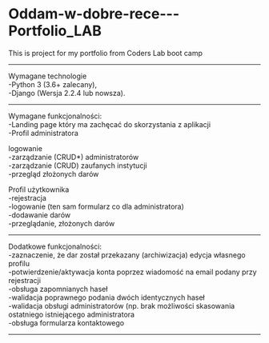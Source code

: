 # Oddam-w-dobre-rece---Portfolio_LAB
This is project for my portfolio from Coders Lab boot camp


---------------------------------------------------------------------  

Wymagane technologie  
-Python 3 (3.6+ zalecany),  
-Django (Wersja 2.2.4 lub nowsza).  
	
---------------------------------------------------------------------  

Wymagane funkcjonalności:  
-Landing page który ma zachęcać do skorzystania z aplikacji  
-Profil administratora  
	
logowanie  
-zarządzanie (CRUD*) administratorów  
-zarządzanie (CRUD) zaufanych instytucji  
-przegląd złożonych darów  
  
Profil użytkownika  
-rejestracja  
-logowanie (ten sam formularz co dla administratora)  
-dodawanie darów  
-przeglądanie, złożonych darów  

---------------------------------------------------------------------  

Dodatkowe funkcjonalności:  
-zaznaczenie, że dar został przekazany (archiwizacja)
edycja własnego profilu  
-potwierdzenie/aktywacja konta poprzez wiadomość na email podany przy rejestracji  
-obsługa zapomnianych haseł  
-walidacja poprawnego podania dwóch identycznych haseł  
-walidacja obsługi administratorów (np. brak możliwości skasowania ostatniego istniejącego administratora  
-obsługa formularza kontaktowego  
	
---------------------------------------------------------------------
